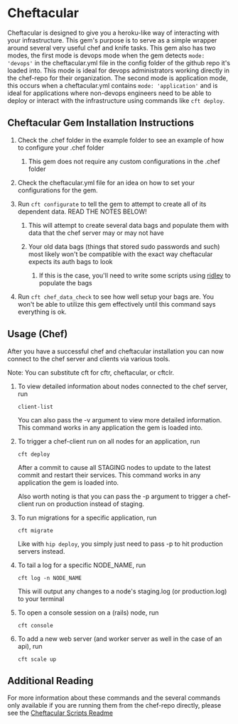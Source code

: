 # Cheftacular

Cheftacular is designed to give you a heroku-like way of interacting with your infrastructure. This gem's purpose is to serve as a 
simple wrapper around several very useful chef and knife tasks. This gem also has two modes, the first mode is devops mode when the gem
detects `mode: 'devops'` in the cheftacular.yml file in the config folder of the github repo it's loaded into. This mode is ideal for devops administrators working
directly in the chef-repo for their organization. The second mode is application mode, this occurs when a cheftacular.yml contains `mode: 'application'` and is ideal for 
applications where non-devops engineers need to be able to deploy or interact with the infrastructure using commands like `cft deploy`.

## Cheftacular Gem Installation Instructions

1. Check the .chef folder in the example folder to see an example of how to configure your .chef folder

    1. This gem does not require any custom configurations in the .chef folder

2. Check the cheftacular.yml file for an idea on how to set your configurations for the gem.

3. Run `cft configurate` to tell the gem to attempt to create all of its dependent data. READ THE NOTES BELOW!

    1. This will attempt to create several data bags and populate them with data that the chef server may or may not have

    2. Your old data bags (things that stored sudo passwords and such) most likely won't be compatible with the exact way cheftacular expects its auth bags to look

        1. If this is the case, you'll need to write some scripts using [ridley](https://github.com/reset/ridley) to populate the bags

4. Run `cft chef_data_check` to see how well setup your bags are. You won't be able to utilize this gem effectively until this command says everything is ok.

## Usage (Chef)

After you have a successful chef and cheftacular installation you can now connect to the chef server and clients via various tools.

Note: You can substitute cft for cftr, cheftacular, or cftclr.

1.  To view detailed information about nodes connected to the chef server, run

        client-list

    You can also pass the -v argument to view more detailed information. This command works in any application the gem is loaded into.

2.  To trigger a chef-client run on all nodes for an application, run

        cft deploy

    After a commit to cause all STAGING nodes to update to the latest commit and restart their services. This command works in any application the gem is loaded into.

    Also worth noting is that you can pass the -p argument to trigger a chef-client run on production instead of staging. 

4.  To run migrations for a specific application, run

        cft migrate

    Like with `hip deploy`, you simply just need to pass -p to hit production servers instead.

5.  To tail a log for a specific NODE_NAME, run

        cft log -n NODE_NAME

    This will output any changes to a node's staging.log (or production.log) to your terminal

7.  To open a console session on a (rails) node, run

        cft console

8.  To add a new web server (and worker server as well in the case of an api), run

    `cft scale up`

## Additional Reading

For more information about these commands and the several commands only available if you are running them from the chef-repo directly, please see the [Cheftacular Scripts Readme](https://github.com/SocialCentivPublic/cheftacular/blob/master/lib/cheftacular/README.md)
